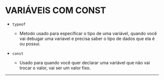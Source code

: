 # VARIÁVEIS COM CONST

- `typeof`
  - Metodo usado para especificar o tipo de uma variável, quando você vai debugar uma variavel e precisa saber o tipo de dados que ela é ou possui.

- `const`
  - Usado para quando você quer declarar uma variável que não vai trocar o valor, vai ser um valor fixo.
  
---
